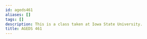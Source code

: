```yaml
---
id: ageds461
aliases: []
tags: []
description: This is a class taken at Iowa State University.
title: AGEDS 461
---
```


